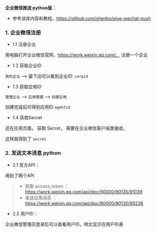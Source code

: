 
**企业微信推送 python版**：

- 参考该库内容和教程。https://github.com/shenbo/qiye-wechat-push

### 1. 企业微信注册

- 1.1 注册企业

用电脑打开企业微信官网，https://work.weixin.qq.com/， 注册一个企业

- 1.2 获取企业ID

`我的企业` --> 最下边可以看到企业ID: `corpid`

- 1.3 获取应用ID

`管理企业` --> `应用管理` --> `创建应用` 

创建完成后可得到应用ID `agentid` 

- 1.4 获取Secret

还在应用页面， 获取 Secret， 需要在企业微信客户端里接收。

这样就得到了 `secret` 

### 2. 发送文本消息 python

<!-- more -->

- 2.1 官方API：

用到了两个API

> - 获取 access_token ： https://work.weixin.qq.com/api/doc/90000/90135/91039
> - 发送应用消息 ： https://work.weixin.qq.com/api/doc/90000/90135/90236

- 2.2 用户ID：

企业微信管理员登录后可以查看用户ID，明文显示在用户列表